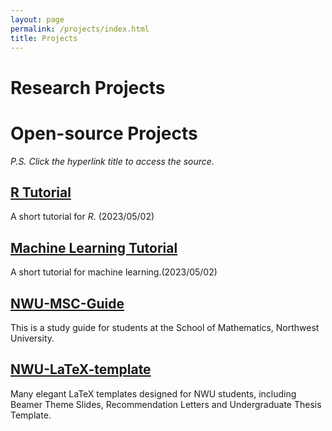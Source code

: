 ```yaml
---
layout: page
permalink: /projects/index.html
title: Projects
---
```


# Research Projects

 

# Open-source Projects

*P.S. Click the hyperlink title to access the source.*

## [R Tutorial](https://github.com/starryious/ML_Tutorial)

A short tutorial for *R*. (2023/05/02)

## [Machine Learning Tutorial](https://github.com/starryious/ML_Tutorial)

A short tutorial for machine learning.(2023/05/02)

## [NWU-MSC-Guide](https://github.com/starryious/nwu-msc-guide)

This is a study guide for students at the School of Mathematics, Northwest University.

## [NWU-LaTeX-template](https://github.com/starryious/NWU-latex-template)

Many elegant LaTeX templates designed for NWU students, including Beamer Theme Slides, Recommendation Letters and Undergraduate Thesis Template.

